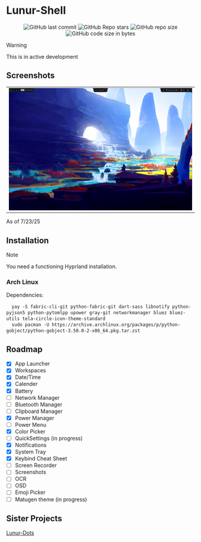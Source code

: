 # Lunur-Shell


<div align=center>
  
![GitHub last commit](https://img.shields.io/github/last-commit/dianaw353/Lunur-Shell?style=for-the-badge&labelColor=101418&color=9ccbfb)
![GitHub Repo stars](https://img.shields.io/github/stars/dianaw353/Lunur-Shell?style=for-the-badge&labelColor=101418&color=b9c8da)
![GitHub repo size](https://img.shields.io/github/repo-size/dianaw353/Lunur-Shell?style=for-the-badge&labelColor=101418&color=d3bfe6)
![GitHub code size in bytes](https://img.shields.io/github/languages/code-size/dianaw353/Lunur-Shell?style=for-the-badge&labelColor=292324&color=CBA6F7)

</div>

> [!WARNING]  
> This is in active development

## Screenshots

<table align="center">
  <tr>
    <td colspan="4"><img src="assets/screenshots/main.png"></td>
  </tr>
</table>

As of 7/23/25

## Installation

> [!NOTE]
> You need a functioning Hyprland installation.

### Arch Linux

Dependencies:
```
  yay -S fabric-cli-git python-fabric-git dart-sass libnotify python-pyjson5 python-pytomlpp upower gray-git networkmanager bluez bluez-utils tela-circle-icon-theme-standard
  sudo pacman -U https://archive.archlinux.org/packages/p/python-gobject/python-gobject-3.50.0-2-x86_64.pkg.tar.zst 
```

## Roadmap

- [x] App Launcher
- [x] Workspaces
- [x] Date/Time
- [x] Calender
- [x] Battery
- [ ] Network Manager
- [ ] Bluetooth Manager
- [ ] Clipboard Manager
- [x] Power Manager
- [ ] Power Menu
- [x] Color Picker
- [ ] QuickSettings (in progress)
- [x] Notifications
- [x] System Tray
- [x] Keybind Cheat Sheet
- [ ] Screen Recorder
- [ ] Screenshots
- [ ] OCR
- [ ] OSD
- [ ] Emoji Picker
- [ ] Matugen theme (in progress)

## Sister Projects

[Lunur-Dots](https://github.com/dianaw353/Lunur-Dots)
